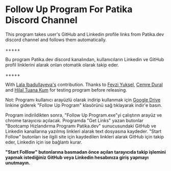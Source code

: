 # Follow Up Program For Patika Discord Channel

This program takes user's GitHub and Linkedin profile links from Patika.dev discord channel and follows them automatically.

+++++

Bu program Patika.dev discord kanalından, kullanıcıların Linkedin ve GitHub profil linklerini alarak onları otomatik olarak takip eder.

+++++

With [Lala Ibadullayeva's](https://github.com/Lala2398) contribution.
Thanks to [Fevzi Yuksel](https://github.com/FevziYuksel), [Cemre Dural](https://github.com/cemredural) and [Hilal Tuana Kum](https://github.com/hilallkum) for testing program before releasing.

Not: Programı kullanıcı arayüzlü olarak indirip kullanmak için [Google Drive](https://drive.google.com/drive/folders/10M-MPYFVW4gcXL3Vr1-740tRX9bEWDXw?usp=sharing) linkine giderek "Follow Up Program" klasörünü sağ tıklayarak indir'e basın.

Program indirildikten sonra, "Follow Up Program.exe"yi çalıştırın arayüz ve chrome tarayıcısı açılacak. Programda "Get Links" yazan butonlar "Bootcamp Hızlandırma Programı Patika.dev" sunucusundaki GitHub ve Linkedin kanallarına yazılmış linkleri alarak text dosyasına kaydeder. "Start Follow" butonları ise ilgili site için kaydedilen linkleri alarak GitHub için takip eder, Linkedin için ise bağlantı kurar.

**"Start Folllow" butonlarına basmadan önce açılan tarayıcıda takip işlemini yapmak istediğiniz GitHub veya Linkedin hesabınıza giriş yapmayı unutmayın.**

